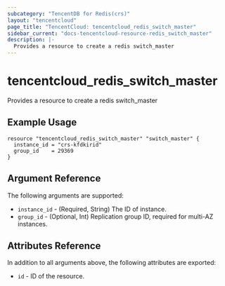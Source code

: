 ```yaml
---
subcategory: "TencentDB for Redis(crs)"
layout: "tencentcloud"
page_title: "TencentCloud: tencentcloud_redis_switch_master"
sidebar_current: "docs-tencentcloud-resource-redis_switch_master"
description: |-
  Provides a resource to create a redis switch_master
---
```


# tencentcloud_redis_switch_master

Provides a resource to create a redis switch_master

## Example Usage

```hcl
resource "tencentcloud_redis_switch_master" "switch_master" {
  instance_id = "crs-kfdkirid"
  group_id    = 29369
}
```

## Argument Reference

The following arguments are supported:

* `instance_id` - (Required, String) The ID of instance.
* `group_id` - (Optional, Int) Replication group ID, required for multi-AZ instances.

## Attributes Reference

In addition to all arguments above, the following attributes are exported:

* `id` - ID of the resource.



